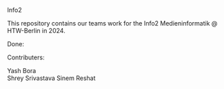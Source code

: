 Info2

This repository contains our teams work for the Info2 Medieninformatik @ HTW-Berlin in 2024.

Done:

Contributers:

Yash Bora  
Shrey Srivastava
Sinem Reshat
